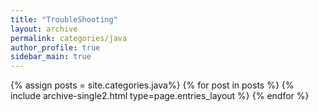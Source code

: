 ```yaml
---
title: "TroubleShooting"
layout: archive
permalink: categories/java
author_profile: true
sidebar_main: true
---
```



{% assign posts = site.categories.java%} 
{% for post in posts %} {% include archive-single2.html type=page.entries_layout %} {% endfor %}